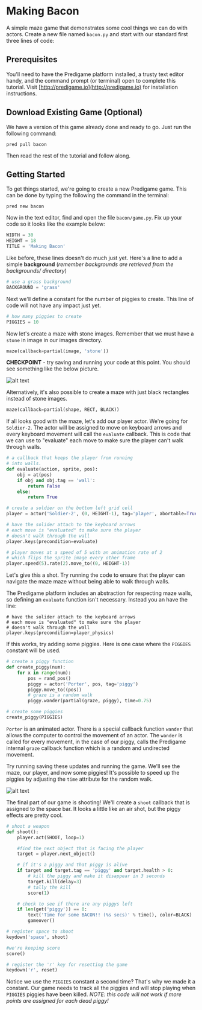 # Making Bacon

A simple maze game that demonstrates some cool things we can do with actors. Create a new file named `bacon.py` and start with our standard first three lines of code:

## Prerequisites
You'll need to have the Predigame platform installed, a trusty text editor handy, and the command prompt (or terminal) open to complete this tutorial. Visit [http://predigame.io](http://predigame.io) for installation instructions.

## Download Existing Game (Optional)
We have a version of this game already done and ready to go. Just run the following command:

```
pred pull bacon
```

Then read the rest of the tutorial and follow along.

## Getting Started
To get things started, we're going to create a new Predigame game. This can be done by typing the following the command in the terminal:

```
pred new bacon
```
Now in the text editor, find and open the file `bacon/game.py`. Fix up your code so it looks like the example below:

```python
WIDTH = 30
HEIGHT = 18
TITLE = 'Making Bacon'
```
Like before, these lines doesn't do much just yet. Here's a line to add a simple **background** (*remember backgrounds are retrieved from the backgrounds/ directory*)

```python
# use a grass background
BACKGROUND = 'grass'
```
Next we'll define a constant for the number of piggies to create. This line of code will not have any impact just yet.

```python
# how many piggies to create
PIGGIES = 10
```
Now let's create a maze with stone images. Remember that we must have a `stone` in image in our images directory.

```python
maze(callback=partial(image, 'stone'))
```
**CHECKPOINT** - try saving and running your code at this point. You should see something like the below picture.

![alt text](http://predicate.us/predigame/images/maze_grass.png "Bacon 1")

Alternatively, it's also possible to create a maze with just black rectangles instead of stone images.

```python
maze(callback=partial(shape, RECT, BLACK))
```

If all looks good with the maze, let's add our player actor. We're going for `Soldier-2`. The actor will be assigned to move on keyboard arrows and every keyboard movement will call the `evaluate` callback. This is code that we can use to "evaluate" each move to make sure the player can't walk through walls.

```python
# a callback that keeps the player from running
# into walls.
def evaluate(action, sprite, pos):
    obj = at(pos)
    if obj and obj.tag == 'wall':
        return False
    else:
        return True

# create a soldier on the bottom left grid cell
player = actor('Soldier-2', (0, HEIGHT-1), tag='player', abortable=True)

# have the solider attach to the keyboard arrows
# each move is "evaluated" to make sure the player
# doesn't walk through the wall
player.keys(precondition=evaluate)

# player moves at a speed of 5 with an animation rate of 2
# which flips the sprite image every other frame
player.speed(5).rate(2).move_to((0, HEIGHT-1))
```
Let's give this a shot. Try running the code to ensure that the player can navigate the maze maze without being able to walk through walls.

The Predigame platform includes an abstraction for respecting maze walls, so defining an `evaluate` function isn't necessary. Instead you an have the line:

```
# have the solider attach to the keyboard arrows
# each move is "evaluated" to make sure the player
# doesn't walk through the wall
player.keys(precondition=player_physics)
```

If this works, try adding some piggies. Here is one case where the `PIGGIES` constant will be used.

```python
# create a piggy function
def create_piggy(num):
    for x in range(num):
        pos = rand_pos()
        piggy = actor('Porter', pos, tag='piggy')
        piggy.move_to((pos))
        # graze is a random walk
        piggy.wander(partial(graze, piggy), time=0.75)

# create some piggies
create_piggy(PIGGIES)
```
`Porter` is an animated actor. There is a special callback function `wander` that allows the computer to control the movement of an actor. The `wander` is called for every movement, in the case of our piggy, calls the Predigame internal `graze` callback function which is a random and undirected movement.  

Try running saving these updates and running the game. We'll see the maze, our player, and now some piggies! It's possible to speed up the piggies by adjusting the `time` attribute for the random walk.

![alt text](http://predicate.us/predigame/images/maze_actors.png "Bacon 2")

The final part of our game is shooting! We'll create a `shoot` callback that is assigned to the space bar. It looks a little like an air shot, but the piggy effects are pretty cool.

```python
# shoot a weapon
def shoot():
    player.act(SHOOT, loop=1)

    #find the next object that is facing the player
    target = player.next_object()

    # if it's a piggy and that piggy is alive
    if target and target.tag == 'piggy' and target.health > 0:
        # kill the piggy and make it disappear in 3 seconds
        target.kill(delay=3)
        # tally the kill
        score(1)

    # check to see if there are any piggys left
    if len(get('piggy')) == 0:
        text('Time for some BACON!! (%s secs)' % time(), color=BLACK)
        gameover()

# register space to shoot
keydown('space', shoot)

#we're keeping score
score()

# register the 'r' key for resetting the game
keydown('r', reset)
```

Notice we use the `PIGGIES` constant a second time? That's why we made it a constant. Our game needs to track all the piggies and will stop playing when `PIGGIES` piggies have been killed. *NOTE: this code will not work if more points are assigned for each dead piggy!*
